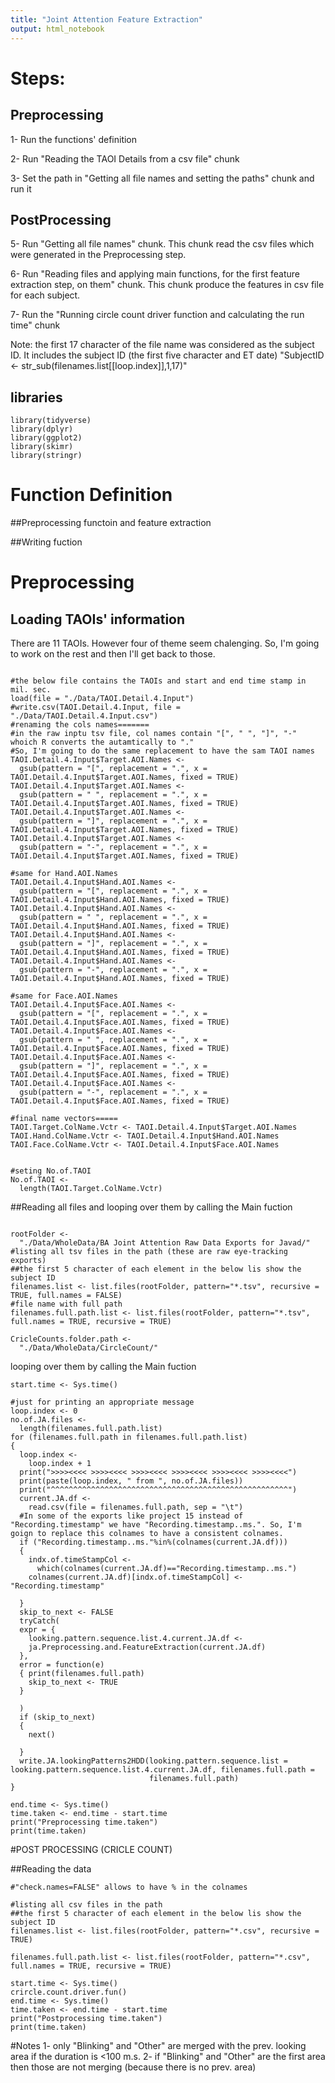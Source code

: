 ```yaml
---
title: "Joint Attention Feature Extraction"
output: html_notebook
---
```

# Steps:

## Preprocessing

1- Run the functions' definition

2- Run "Reading the TAOI Details from a csv file" chunk

3- Set the path in "Getting all file names and setting the paths" chunk and run it 


## PostProcessing


5- Run "Getting all file names" chunk. This chunk read the csv files which were generated in the Preprocessing step. 

6- Run "Reading files and applying main functions, for the first feature extraction step, on them" chunk. This chunk produce the features in csv file for each subject.

7- Run the "Running circle count driver function and calculating the run time" chunk



Note: 
the first 17 character of the file name was considered as the subject ID. It includes the subject ID (the first five character and ET date)
"SubjectID <- 
    str_sub(filenames.list[[loop.index]],1,17)"
## libraries
```{r libs}
library(tidyverse)
library(dplyr)
library(ggplot2)
library(skimr)
library(stringr)

```


# Function Definition


##Preprocessing functoin and feature extraction


##Writing fuction


















# Preprocessing

## Loading TAOIs' information


There are 11 TAOIs. However four of theme seem chalenging. 
So, I'm going to work on the rest and then I'll get back to those. 

```{r Reading the TAOI Details from a csv file }

#the below file contains the TAOIs and start and end time stamp in mil. sec. 
load(file = "./Data/TAOI.Detail.4.Input")
#write.csv(TAOI.Detail.4.Input, file = "./Data/TAOI.Detail.4.Input.csv")
#renaming the cols names=======
#in the raw inptu tsv file, col names contain "[", " ", "]", "-" whoich R converts the autamtically to "."
#So, I'm going to do the same replacement to have the sam TAOI names
TAOI.Detail.4.Input$Target.AOI.Names <- 
  gsub(pattern = "[", replacement = ".", x = TAOI.Detail.4.Input$Target.AOI.Names, fixed = TRUE)
TAOI.Detail.4.Input$Target.AOI.Names <- 
  gsub(pattern = " ", replacement = ".", x = TAOI.Detail.4.Input$Target.AOI.Names, fixed = TRUE)
TAOI.Detail.4.Input$Target.AOI.Names <- 
  gsub(pattern = "]", replacement = ".", x = TAOI.Detail.4.Input$Target.AOI.Names, fixed = TRUE)
TAOI.Detail.4.Input$Target.AOI.Names <- 
  gsub(pattern = "-", replacement = ".", x = TAOI.Detail.4.Input$Target.AOI.Names, fixed = TRUE)

#same for Hand.AOI.Names
TAOI.Detail.4.Input$Hand.AOI.Names <- 
  gsub(pattern = "[", replacement = ".", x = TAOI.Detail.4.Input$Hand.AOI.Names, fixed = TRUE)
TAOI.Detail.4.Input$Hand.AOI.Names <- 
  gsub(pattern = " ", replacement = ".", x = TAOI.Detail.4.Input$Hand.AOI.Names, fixed = TRUE)
TAOI.Detail.4.Input$Hand.AOI.Names <- 
  gsub(pattern = "]", replacement = ".", x = TAOI.Detail.4.Input$Hand.AOI.Names, fixed = TRUE)
TAOI.Detail.4.Input$Hand.AOI.Names <- 
  gsub(pattern = "-", replacement = ".", x = TAOI.Detail.4.Input$Hand.AOI.Names, fixed = TRUE)

#same for Face.AOI.Names
TAOI.Detail.4.Input$Face.AOI.Names <- 
  gsub(pattern = "[", replacement = ".", x = TAOI.Detail.4.Input$Face.AOI.Names, fixed = TRUE)
TAOI.Detail.4.Input$Face.AOI.Names <- 
  gsub(pattern = " ", replacement = ".", x = TAOI.Detail.4.Input$Face.AOI.Names, fixed = TRUE)
TAOI.Detail.4.Input$Face.AOI.Names <- 
  gsub(pattern = "]", replacement = ".", x = TAOI.Detail.4.Input$Face.AOI.Names, fixed = TRUE)
TAOI.Detail.4.Input$Face.AOI.Names <- 
  gsub(pattern = "-", replacement = ".", x = TAOI.Detail.4.Input$Face.AOI.Names, fixed = TRUE)

#final name vectors=====
TAOI.Target.ColName.Vctr <- TAOI.Detail.4.Input$Target.AOI.Names
TAOI.Hand.ColName.Vctr <- TAOI.Detail.4.Input$Hand.AOI.Names
TAOI.Face.ColName.Vctr <- TAOI.Detail.4.Input$Face.AOI.Names


#seting No.of.TAOI
No.of.TAOI <- 
  length(TAOI.Target.ColName.Vctr)
```

##Reading all files and looping over them by calling the Main fuction

```{r Getting all file names and setting the paths}

rootFolder <- 
  "./Data/WholeData/BA Joint Attention Raw Data Exports for Javad/"
#listing all tsv files in the path (these are raw eye-tracking exports)
##the first 5 character of each element in the below lis show the subject ID
filenames.list <- list.files(rootFolder, pattern="*.tsv", recursive = TRUE, full.names = FALSE)
#file name with full path
filenames.full.path.list <- list.files(rootFolder, pattern="*.tsv", full.names = TRUE, recursive = TRUE)

CricleCounts.folder.path <- 
  "./Data/WholeData/CircleCount/"

```


looping over them by calling the Main fuction
```{r Reading files and applying main functions, warning=FALSE}
start.time <- Sys.time()

#just for printing an appropriate message
loop.index <- 0
no.of.JA.files <-
  length(filenames.full.path.list)
for (filenames.full.path in filenames.full.path.list) 
{
  loop.index <- 
    loop.index + 1
  print(">>>><<<< >>>><<<< >>>><<<< >>>><<<< >>>><<<< >>>><<<<")
  print(paste(loop.index, " from ", no.of.JA.files))
  print("^^^^^^^^^^^^^^^^^^^^^^^^^^^^^^^^^^^^^^^^^^^^^^^^^^^^^")
  current.JA.df <- 
    read.csv(file = filenames.full.path, sep = "\t")
  #In some of the exports like project 15 instead of "Recording.timestamp" we have "Recording.timestamp..ms.". So, I'm goign to replace this colnames to have a consistent colnames. 
  if ("Recording.timestamp..ms."%in%(colnames(current.JA.df))) 
  {
    indx.of.timeStampCol <- 
      which(colnames(current.JA.df)=="Recording.timestamp..ms.")
    colnames(current.JA.df)[indx.of.timeStampCol] <- "Recording.timestamp"
      
  }
  skip_to_next <- FALSE
  tryCatch(
  expr = {
    looking.pattern.sequence.list.4.current.JA.df <- 
    ja.Preprocessing.and.FeatureExtraction(current.JA.df)
  }, 
  error = function(e)
  { print(filenames.full.path)
    skip_to_next <- TRUE
  }
  
  )
  if (skip_to_next) 
  {
    next()
    
  }
  write.JA.lookingPatterns2HDD(looking.pattern.sequence.list = looking.pattern.sequence.list.4.current.JA.df, filenames.full.path = 
                               filenames.full.path)
}

end.time <- Sys.time()
time.taken <- end.time - start.time
print("Preprocessing time.taken")
print(time.taken)
```


#POST PROCESSING (CRICLE COUNT) 

##Reading the data

```{r Getting all file names.}
#"check.names=FALSE" allows to have % in the colnames

#listing all csv files in the path
##the first 5 character of each element in the below lis show the subject ID
filenames.list <- list.files(rootFolder, pattern="*.csv", recursive = TRUE)

filenames.full.path.list <- list.files(rootFolder, pattern="*.csv", full.names = TRUE, recursive = TRUE)
```

```{r Running circle count driver function and calculating the run time}
start.time <- Sys.time()
crircle.count.driver.fun()
end.time <- Sys.time()
time.taken <- end.time - start.time
print("Postprocessing time.taken")
print(time.taken)

```
 



#Notes
1- only "Blinking" and "Other" are merged with the prev. looking area if the duration is <100 m.s.
2- if "Blinking" and "Other" are the first area then those are not merging (because there is no prev. area)



